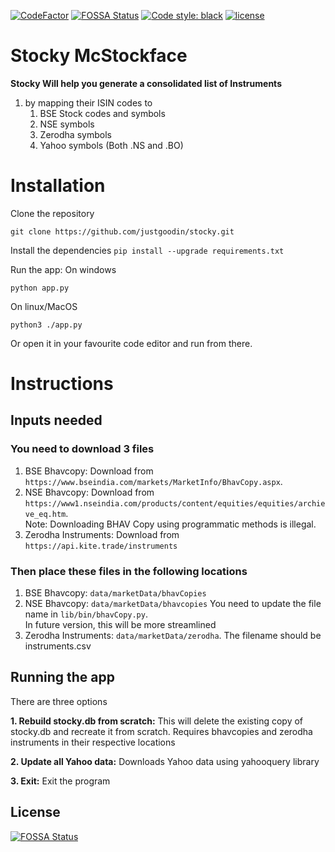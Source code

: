 [![CodeFactor](https://www.codefactor.io/repository/github/justgoodin/stocky/badge)](https://www.codefactor.io/repository/github/justgoodin/stocky)
[![FOSSA Status](https://app.fossa.com/api/projects/git%2Bgithub.com%2Fjustgoodin%2Fstocky.svg?type=shield)](https://app.fossa.com/projects/git%2Bgithub.com%2Fjustgoodin%2Fstocky?ref=badge_shield)
[![Code style: black](https://img.shields.io/badge/code%20style-black-000000.svg)](https://github.com/psf/black)
[![license](https://img.shields.io/github/license/justgoodin/stocky)](https://choosealicense.com/licenses/gpl-3.0/)

# Stocky McStockface 
**Stocky Will help you generate a consolidated list of Instruments**
1. by mapping their ISIN codes to
    1. BSE Stock codes and symbols
    2. NSE symbols
    3. Zerodha symbols
    4. Yahoo symbols (Both .NS and .BO)

# Installation
Clone the repository

`git clone https://github.com/justgoodin/stocky.git`

Install the dependencies
`pip install --upgrade requirements.txt`

Run the app:
On windows

`python app.py`

On linux/MacOS

`python3 ./app.py`

Or open it in your favourite code editor and run from there. 

# Instructions

## Inputs needed
### You need to download 3 files
1. BSE Bhavcopy: Download from `https://www.bseindia.com/markets/MarketInfo/BhavCopy.aspx`. 
2. NSE Bhavcopy: Download from `https://www1.nseindia.com/products/content/equities/equities/archieve_eq.htm`. \
Note: Downloading BHAV Copy using programmatic methods is illegal.
3. Zerodha Instruments: Download from `https://api.kite.trade/instruments`

### Then place these files in the following locations
1. BSE Bhavcopy: `data/marketData/bhavCopies`
2. NSE Bhavcopy: `data/marketData/bhavcopies`
You need to update the file name in `lib/bin/bhavCopy.py`. \
In future version, this will be more streamlined
3. Zerodha Instruments: `data/marketData/zerodha`. The filename should be instruments.csv

## Running the app
There are three options

**1. Rebuild stocky.db from scratch:** 
This will delete the existing copy of stocky.db and recreate it from scratch. Requires bhavcopies and zerodha instruments in their respective locations

**2. Update all Yahoo data:** 
Downloads Yahoo data using yahooquery library

**3. Exit:** 
Exit the program


## License
[![FOSSA Status](https://app.fossa.com/api/projects/git%2Bgithub.com%2Fjustgoodin%2Fstocky.svg?type=large)](https://app.fossa.com/projects/git%2Bgithub.com%2Fjustgoodin%2Fstocky?ref=badge_large)
